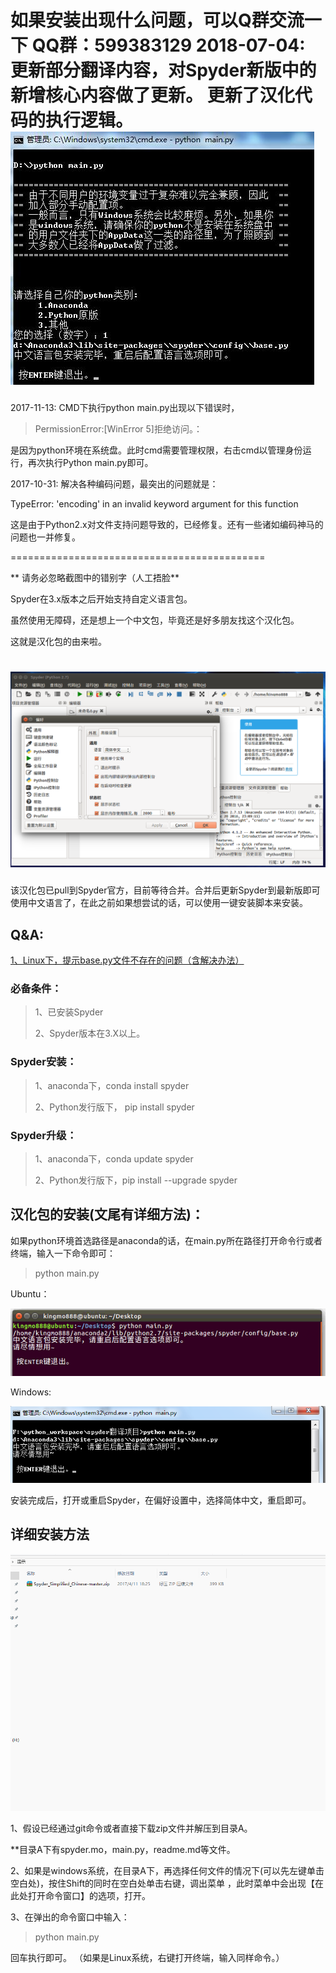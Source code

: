 如果安装出现什么问题，可以Q群交流一下
QQ群：599383129 
2018-07-04:
更新部分翻译内容，对Spyder新版中的新增核心内容做了更新。
更新了汉化代码的执行逻辑。
![screenshot](./img/20180704.jpg)
============================================

2017-11-13:
CMD下执行python main.py出现以下错误时，
>PermissionError:[WinError 5]拒绝访问。：

是因为python环境在系统盘。此时cmd需要管理权限，右击cmd以管理身份运行，再次执行Python main.py即可。

2017-10-31:
解决各种编码问题，最突出的问题就是：

TypeError: 'encoding' in an invalid keyword argument for this function

这是由于Python2.x对文件支持问题导致的，已经修复。还有一些诸如编码神马的问题也一并修复。

============================================

** 请务必忽略截图中的错别字（人工捂脸**

Spyder在3.x版本之后开始支持自定义语言包。

虽然使用无障碍，还是想上一个中文包，毕竟还是好多朋友找这个汉化包。

这就是汉化包的由来啦。

![screenshot](./img/2017-04-07-13-59-16.png)
============================================
该汉化包已pull到Spyder官方，目前等待合并。合并后更新Spyder到最新版即可使用中文语言了，在此之前如果想尝试的话，可以使用一键安装脚本来安装。

## Q&A:
[1、Linux下，提示base.py文件不存在的问题（含解决办法）](https://github.com/kingmo888/Spyder_Simplified_Chinese/issues/2)

### 必备条件：
>1、已安装Spyder
>
>2、Spyder版本在3.X以上。

### Spyder安装：
>1、anaconda下，conda install spyder
>
>2、Python发行版下， pip install spyder

### Spyder升级：
>1、anaconda下，conda update spyder
>
>2、Python发行版下，pip install --upgrade spyder


## 汉化包的安装(文尾有详细方法)：
如果python环境首选路径是anaconda的话，在main.py所在路径打开命令行或者终端，输入一下命令即可：
> python main.py


Ubuntu：

![screenshot](./img/spyder001.png)

Windows:

![screenshot](./img/spyder002.png)


安装完成后，打开或重启Spyder，在偏好设置中，选择简体中文，重启即可。

## 详细安装方法
![演示截图](./img/GIF_001.gif)

1、假设已经通过git命令或者直接下载zip文件并解压到目录A。

**目录A下有spyder.mo，main.py，readme.md等文件。

2、如果是windows系统，在目录A下，再选择任何文件的情况下(可以先左键单击空白处)，按住Shift的同时在空白处单击右键，调出菜单
，此时菜单中会出现【在此处打开命令窗口】的选项，打开。

3、在弹出的命令窗口中输入：

>python main.py 

回车执行即可。
（如果是Linux系统，右键打开终端，输入同样命令。）